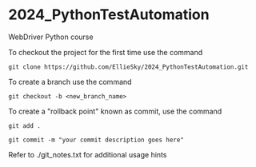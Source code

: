 # 2024_PythonTestAutomation
WebDriver Python course

To checkout the project for the first time use the command

`git clone https://github.com/EllieSky/2024_PythonTestAutomation.git`

To create a branch use the command

`git checkout -b <new_branch_name>`

To create a "rollback point" known as commit, use the command

`git add .`

`git commit -m "your commit description goes here"`

Refer to ./git_notes.txt for additional usage hints
